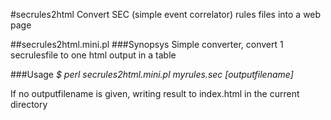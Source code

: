 #secrules2html
Convert SEC (simple event correlator) rules files into a web page

##secrules2html.mini.pl
###Synopsys
Simple converter, convert 1 secrulesfile to one html output in a table

###Usage
*$ perl secrules2html.mini.pl myrules.sec [outputfilename]*

If no outputfilename is given, writing result to index.html in the current directory
